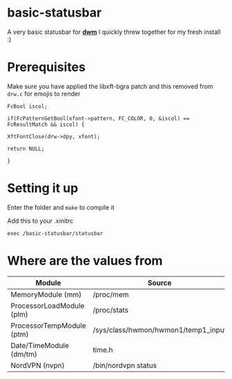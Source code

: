 # basic-statusbar

A very basic statusbar for **[dwm](https://dwm.suckless.org)** I quickly threw together for my fresh install :)

# Prerequisites

Make sure you have applied the libxft-bgra patch and this removed
from ```drw.c``` for emojis to render

```
FcBool iscol;

if(FcPatternGetBool(xfont->pattern, FC_COLOR, 0, &iscol) == FcResultMatch && iscol) {

XftFontClose(drw->dpy, xfont);

return NULL;

}
```

# Setting it up

Enter the folder and  ```make``` to compile it

Add this to your .xinitrc

```
exec /basic-statusbar/statusbar
```

# Where are the values from

| Module                      | Source                              |
| --------------------------- | ----------------------------------- |
| MemoryModule        (mm)    | /proc/mem                           |
| ProcessorLoadModule (plm)   | /proc/stats                         |
| ProcessorTempModule (ptm)   | /sys/class/hwmon/hwmon1/temp1_input |
| Date/TimeModule     (dm/tm) | time.h                              |
| NordVPN             (nvpn)  | /bin/nordvpn status                 |
